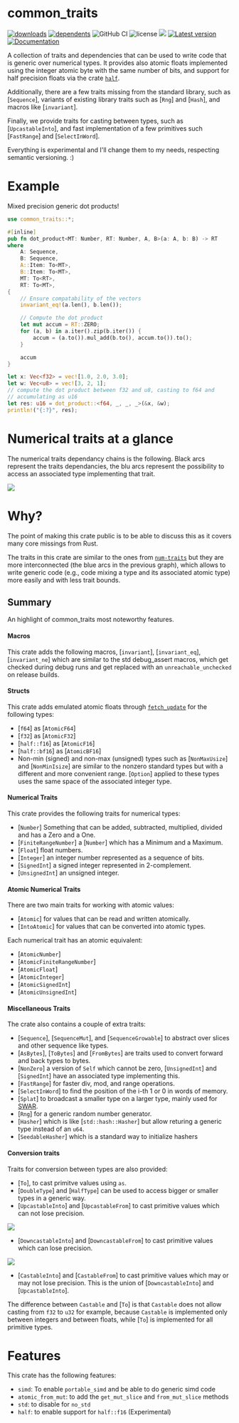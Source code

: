 # common_traits

[![downloads](https://img.shields.io/crates/d/common_traits)](https://crates.io/crates/common_traits)
[![dependents](https://img.shields.io/librariesio/dependents/cargo/common_traits)](https://crates.io/crates/common_traits/reverse_dependencies)
![GitHub CI](https://github.com/zommiommy/common_traits/actions/workflows/rust.yml/badge.svg)
![license](https://img.shields.io/crates/l/common_traits)
[![](https://tokei.rs/b1/github/zommiommy/common_traits?type=Rust,Python)](https://github.com/zommiommy/common_traits)
[![Latest version](https://img.shields.io/crates/v/common_traits.svg)](https://crates.io/crates/common_traits)
[![Documentation](https://docs.rs/common_traits/badge.svg)](https://docs.rs/common_traits)

A collection of traits and dependencies that can be used to write code
that is generic over numerical types. It provides also atomic floats
implemented using the integer atomic byte with the same number of bits,
and support for half precision floats via the crate [`half`](https://crates.io/crates/half).

Additionally, there are a few traits
missing from the standard library, such as [`Sequence`], variants
of existing library traits such as [`Rng`] and [`Hash`], and macros like
[`invariant`].

Finally, we provide traits for casting between types, such as [`UpcastableInto`],
and fast implementation of a few primitives such [`FastRange`] and [`SelectInWord`].

Everything is experimental and I'll change them to my needs, respecting
semantic versioning. :)

# Example

Mixed precision generic dot products!

```rust
use common_traits::*;

#[inline]
pub fn dot_product<MT: Number, RT: Number, A, B>(a: A, b: B) -> RT
where
    A: Sequence,
    B: Sequence,
    A::Item: To<MT>,
    B::Item: To<MT>,
    MT: To<RT>,
    RT: To<MT>,
{
    // Ensure compatability of the vectors
    invariant_eq!(a.len(), b.len());

    // Compute the dot product
    let mut accum = RT::ZERO;
    for (a, b) in a.iter().zip(b.iter()) {
        accum = (a.to()).mul_add(b.to(), accum.to()).to();
    }

    accum
}

let x: Vec<f32> = vec![1.0, 2.0, 3.0];
let w: Vec<u8> = vec![3, 2, 1];
// compute the dot product between f32 and u8, casting to f64 and
// accumulating as u16
let res: u16 = dot_product::<f64, _, _, _>(&x, &w);
println!("{:?}", res);
```

# Numerical traits at a glance

The numerical traits dependancy chains is the following.
Black arcs represent the traits dependancies, the blu arcs represent the
possibility to access an associated type implementing that trait.

![](https://raw.githubusercontent.com/zommiommy/common_traits/main/img/deps.svg)

# Why?

The point of making this crate public is to be able to discuss this
as it covers many core missings from Rust.

The traits in this crate are similar to the ones from
[`num-traits`](https://docs.rs/num-traits/latest/num_traits/)
but they are more interconnected (the blue arcs in the previous graph), which allows to write generic code
(e.g., code mixing a type and its associated atomic type) more easily
and with less trait bounds.

## Summary

An highlight of common_traits most noteworthy features.

#### Macros

This crate adds the following macros, [`invariant`], [`invariant_eq`], [`invariant_ne`]
which are similar to the std debug_assert macros, which get checked during debug
runs and get replaced with an `unreachable_unchecked` on release builds.

#### Structs

This crate adds emulated atomic floats through [`fetch_update`](`core::sync::atomic::AtomicU32::fetch_update`)
for the following types:

- [`f64`] as [`AtomicF64`]
- [`f32`] as [`AtomicF32`]
- [`half::f16`] as [`AtomicF16`]
- [`half::bf16`] as [`AtomicBF16`]
- Non-min (signed) and non-max (unsigned) types such as [`NonMaxUsize`] and
  [`NonMinIsize`] are similar to the nonzero standard types but with a different
  and more convenient range. [`Option`] applied to these types uses the same
  space of the associated integer type.

#### Numerical Traits

This crate provides the following traits for numerical types:

- [`Number`] Something that can be added, subtracted, multiplied, divided and
    has a Zero and a One.
- [`FiniteRangeNumber`] a [`Number`] which has a Minimum and a Maximum.
- [`Float`] float numbers.
- [`Integer`] an integer number represented as a sequence of bits.
- [`SignedInt`] a signed integer represented in 2-complement.
- [`UnsignedInt`] an unsigned integer.

#### Atomic Numerical Traits

There are two main traits for working with atomic values:

- [`Atomic`] for values that can be read and written atomically.
- [`IntoAtomic`] for values that can be converted into atomic types.

Each numerical trait has an atomic equivalent:

- [`AtomicNumber`]
- [`AtomicFiniteRangeNumber`]
- [`AtomicFloat`]
- [`AtomicInteger`]
- [`AtomicSignedInt`]
- [`AtomicUnsignedInt`]

#### Miscellaneous Traits

The crate also contains a couple of extra traits:

- [`Sequence`], [`SequenceMut`], and [`SequenceGrowable`] to abstract over
    slices and other sequence like types.
- [`AsBytes`], [`ToBytes`] and [`FromBytes`] are traits used to convert forward
    and back types to bytes.
- [`NonZero`] a version of `Self` which cannot be zero, [`UnsignedInt`] and
    [`SignedInt`] have an associated type implementing this.
- [`FastRange`] for faster div, mod, and range operations.
- [`SelectInWord`] to find the position of the i-th 1 or 0 in words of memory.
- [`Splat`] to broadcast a smaller type on a larger type, mainly used for
    [SWAR](https://en.wikipedia.org/wiki/SWAR).
- [`Rng`] for a generic random number generator.
- [`Hasher`] which is like [`std::hash::Hasher`] but allow returing a generic
    type instead of an `u64`.
- [`SeedableHasher`] which is a standard way to initialize hashers

#### Conversion traits

Traits for conversion between types are also provided:

- [`To`], to cast primitve values using `as`.
- [`DoubleType`] and [`HalfType`] can be used to access bigger or smaller
    types in a generic way.
- [`UpcastableInto`] and [`UpcastableFrom`] to cast primitive values which
    can not lose precision.

![](https://raw.githubusercontent.com/zommiommy/common_traits/main/img/upcast.svg)

- [`DowncastableInto`] and [`DowncastableFrom`] to cast primitive values which
    can lose precision.

![](https://raw.githubusercontent.com/zommiommy/common_traits/main/img/downcast.svg)

- [`CastableInto`] and [`CastableFrom`] to cast primitive values which may or may not lose precision.
    This is the union of [`DowncastableInto`] and [`UpcastableInto`].

The difference between `Castable` and [`To`] is that `Castable` does not
allow casting from `f32` to `u32` for example,
because `Castable` is implemented only between integers and between floats,
while [`To`] is implemented for all primitive types.

# Features

This crate has the following features:

- `simd`: To enable `portable_simd` and be able to do generic simd code
- `atomic_from_mut`: to add the `get_mut_slice` and `from_mut_slice` methods
- `std`: to disable for `no_std`
- `half`: to enable support for `half::f16` (Experimental)
